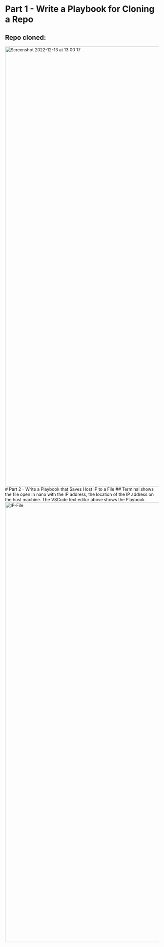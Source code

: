 # Part 1 - Write a Playbook for Cloning a Repo
## Repo cloned:
<img width="1440" alt="Screenshot 2022-12-13 at 13 00 17" src="https://user-images.githubusercontent.com/116156151/207325228-b94ff75a-defe-4e75-9b10-16083b8b3796.png">
# Part 2 - Write a Playbook that Saves Host IP to a File
## Terminal shows the file open in nano with the IP address, the location of the IP address on the host machine. The VSCode text editor above shows the Playbook. 
<img width="1440" alt="IP-File" src="https://user-images.githubusercontent.com/116156151/207358323-8e5b5b3c-fc92-4410-9dec-cda605e45dd8.png">

